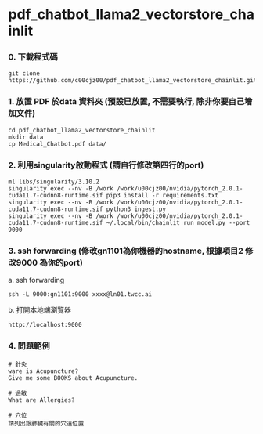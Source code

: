 # pdf_chatbot_llama2_vectorstore_chainlit

### 0. 下載程式碼
```
git clone https://github.com/c00cjz00/pdf_chatbot_llama2_vectorstore_chainlit.git
```

### 1. 放置 PDF 於data 資料夾 (預設已放置, 不需要執行, 除非你要自己增加文件)
```
cd pdf_chatbot_llama2_vectorstore_chainlit
mkdir data
cp Medical_Chatbot.pdf data/
```
### 2. 利用singularity啟動程式 (請自行修改第四行的port)
```
ml libs/singularity/3.10.2
singularity exec --nv -B /work /work/u00cjz00/nvidia/pytorch_2.0.1-cuda11.7-cudnn8-runtime.sif pip3 install -r requirements.txt
singularity exec --nv -B /work /work/u00cjz00/nvidia/pytorch_2.0.1-cuda11.7-cudnn8-runtime.sif python3 ingest.py
singularity exec --nv -B /work /work/u00cjz00/nvidia/pytorch_2.0.1-cuda11.7-cudnn8-runtime.sif ~/.local/bin/chainlit run model.py --port 9000
```

### 3. ssh forwarding (修改gn1101為你機器的hostname, 根據項目2 修改9000 為你的port)
a. ssh forwarding
```
ssh -L 9000:gn1101:9000 xxxx@ln01.twcc.ai
```

b. 打開本地端瀏覽器
```
http://localhost:9000
```

### 4. 問題範例
```
# 針灸
ware is Acupuncture?
Give me some BOOKS about Acupuncture.

# 過敏
What are Allergies?

# 穴位
請列出跟肺臟有關的穴道位置
```
